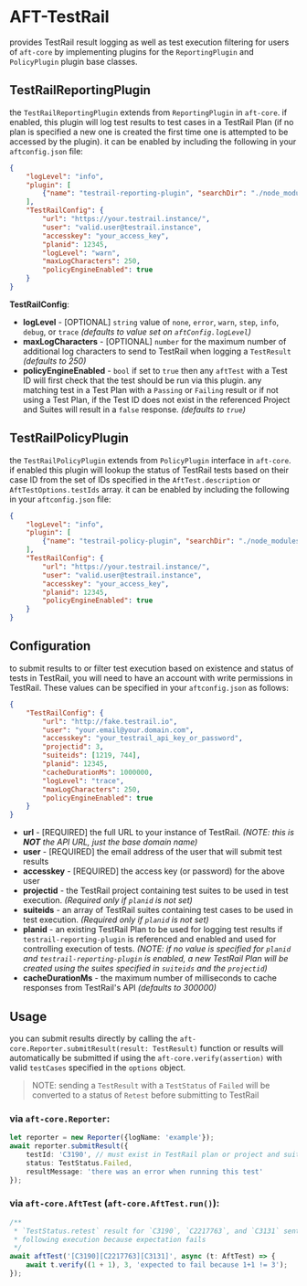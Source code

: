 # AFT-TestRail
provides TestRail result logging as well as test execution filtering for users of `aft-core` by implementing plugins for the `ReportingPlugin` and `PolicyPlugin` plugin base classes.

## TestRailReportingPlugin
the `TestRailReportingPlugin` extends from `ReportingPlugin` in `aft-core`. if enabled, this plugin will log test results to test cases in a TestRail Plan (if no plan is specified a new one is created the first time one is attempted to be accessed by the plugin). it can be enabled by including the following in your `aftconfig.json` file:
```json
{
    "logLevel": "info",
    "plugin": [
        {"name": "testrail-reporting-plugin", "searchDir": "./node_modules/"}
    ],
    "TestRailConfig": {
        "url": "https://your.testrail.instance/",
        "user": "valid.user@testrail.instance",
        "accesskey": "your_access_key",
        "planid": 12345,
        "logLevel": "warn",
        "maxLogCharacters": 250,
        "policyEngineEnabled": true
    }
}
```
**TestRailConfig**:
- **logLevel** - [OPTIONAL] `string` value of `none`, `error`, `warn`, `step`, `info`, `debug`, or `trace` _(defaults to value set on `aftConfig.logLevel`)_
- **maxLogCharacters** - [OPTIONAL] `number` for the maximum number of additional log characters to send to TestRail when logging a `TestResult` _(defaults to 250)_
- **policyEngineEnabled** - `bool` if set to `true` then any `aftTest` with a Test ID will first check that the test should be run via this plugin. any matching test in a Test Plan with a `Passing` or `Failing` result or if not using a Test Plan, if the Test ID does not exist in the referenced Project and Suites will result in a `false` response. _(defaults to `true`)_

## TestRailPolicyPlugin
the `TestRailPolicyPlugin` extends from `PolicyPlugin` interface in `aft-core`. if enabled this plugin will lookup the status of TestRail tests based on their case ID from the set of IDs specified in the `AftTest.description` or `AftTestOptions.testIds` array. it can be enabled by including the following in your `aftconfig.json` file:
```json
{
    "logLevel": "info",
    "plugin": [
        {"name": "testrail-policy-plugin", "searchDir": "./node_modules/"}
    ],
    "TestRailConfig": {
        "url": "https://your.testrail.instance/",
        "user": "valid.user@testrail.instance",
        "accesskey": "your_access_key",
        "planid": 12345,
        "policyEngineEnabled": true
    }
}
```
## Configuration
to submit results to or filter test execution based on existence and status of tests in TestRail, you will need to have an account with write permissions in TestRail. These values can be specified in your `aftconfig.json` as follows:
```json
{
    "TestRailConfig": {
        "url": "http://fake.testrail.io",
        "user": "your.email@your.domain.com",
        "accesskey": "your_testrail_api_key_or_password",
        "projectid": 3,
        "suiteids": [1219, 744],
        "planid": 12345,
        "cacheDurationMs": 1000000,
        "logLevel": "trace",
        "maxLogCharacters": 250,
        "policyEngineEnabled": true
    }
}
```
- **url** - [REQUIRED] the full URL to your instance of TestRail. _(NOTE: this is **NOT** the API URL, just the base domain name)_
- **user** - [REQUIRED] the email address of the user that will submit test results
- **accesskey** - [REQUIRED] the access key (or password) for the above user
- **projectid** - the TestRail project containing test suites to be used in test execution. _(Required only if `planid` is not set)_
- **suiteids** - an array of TestRail suites containing test cases to be used in test execution. _(Required only if `planid` is not set)_
- **planid** - an existing TestRail Plan to be used for logging test results if `testrail-reporting-plugin` is referenced and enabled and used for controlling execution of tests. _(NOTE: if no value is specified for `planid` and `testrail-reporting-plugin` is enabled, a new TestRail Plan will be created using the suites specified in `suiteids` and the `projectid`)_
- **cacheDurationMs** - the maximum number of milliseconds to cache responses from TestRail's API _(defaults to 300000)_

## Usage
you can submit results directly by calling the `aft-core.Reporter.submitResult(result: TestResult)` function or results will automatically be submitted if using the `aft-core.verify(assertion)` with valid `testCases` specified in the `options` object. 

> NOTE: sending a `TestResult` with a `TestStatus` of `Failed` will be converted to a status of `Retest` before submitting to TestRail

### via `aft-core.Reporter`:
```typescript
let reporter = new Reporter({logName: 'example'});
await reporter.submitResult({
    testId: 'C3190', // must exist in TestRail plan or project and suites
    status: TestStatus.Failed,
    resultMessage: 'there was an error when running this test'
});
```
### via `aft-core.AftTest` (`aft-core.AftTest.run()`):
```typescript
/** 
 * `TestStatus.retest` result for `C3190`, `C2217763`, and `C3131` sent to TestRail
 * following execution because expectation fails
 */
await aftTest('[C3190][C2217763][C3131]', async (t: AftTest) => {
    await t.verify((1 + 1), 3, 'expected to fail because 1+1 != 3');
});
```
